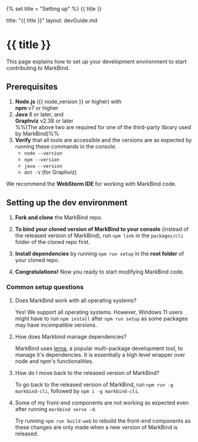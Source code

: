 {% set title = "Setting up" %}
<span id="title" class="d-none">{{ title }}</span>

<frontmatter>
  title: "{{ title }}"
  layout: devGuide.md
</frontmatter>

# {{ title }}

<div class="lead">

This page explains how to set up your development environment to start
contributing to MarkBind.

</div>

## Prerequisites

1. **Node.js** ({{ node_version }} or higher) with<br> **npm** v7 or higher
1. **Java** 8 or later, and<br> **Graphviz** v2.38 or later<br> %%(The above two
   are required for one of the third-party library used by MarkBind)%%
1. **Verify** that all tools are accessible and the versions are as expected by
   running these commands in the console.
   - `node --version`
   - `npm --version`
   - `java --version`
   - `dot -V` (for Graphviz)

<box type="tip" seamless>

We recommend the **WebStorm IDE** for working with MarkBind code. </box>

## Setting up the dev environment

1. **Fork and clone** the MarkBind repo.
1. **To bind your cloned version of MarkBind to your console** (instead of the
   released version of MarkBind), run `npm link` in the `packages/cli` folder of
   the cloned repo first.
1. **Install dependencies** by running
   <popover content="Under the hood, this calls `npm ci` and `lerna bootstrap`">`npm run setup`</popover>
   in the **root folder** of your cloned repo.

1. **Congratulations!** Now you ready to start modifying MarkBind code.

### Common setup questions

1. Does MarkBind work with all operating systems?

   Yes! We support all operating systems. However, Windows 11 users might have
   to run `npm install` after `npm run setup` as some packages may have
   incompatible versions.

1. How does Markbind manage dependencies?

   MarkBind uses [lerna](https://github.com/lerna/lerna), a popular
   multi-package development tool, to manage it's dependencies. It is
   essentially a high level wrapper over node and npm's functionalities.

1. How do I move back to the released version of MarkBind?

   To go back to the released version of MarkBind, run
   `npm run -g markbind-cli`, followed by `npm i -g markbind-cli`.

1. Some of my front-end components are not working as expected even after
   running `markbind serve -d`.

   Try running `npm run build:web` to rebuild the front-end components as these
   changes are only made when a new version of MarkBind is released.
